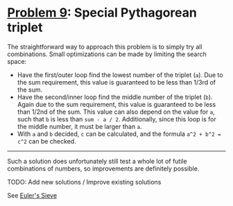 # [Problem 9](https://projecteuler.net/problem=9): Special Pythagorean triplet

The straightforward way to approach this problem is to simply try all combinations.
Small optimizations can be made by limiting the search space:
- Have the first/outer loop find the lowest number of the triplet (`a`).
Due to the sum requirement, this value is guaranteed to be less than 1/3rd of the sum.
- Have the second/inner loop find the middle number of the triplet (`b`).
Again due to the sum requirement, this value is guaranteed to be less than 1/2nd of the sum.
This value can also depend on the value for `a`, such that `b` is less than `sum - a / 2`.
Additionally, since this loop is for the middle number, it must be larger than `a`.
- With `a` and `b` decided, `c` can be calculated, and the formula `a^2 + b^2 = c^2` can be checked.

---

Such a solution does unfortunately still test a whole lot of futile combinations of numbers, so improvements are definitely possible.

TODO: Add new solutions / Improve existing solutions

See [Euler's Sieve](https://en.wikipedia.org/wiki/Sieve_of_Eratosthenes#Euler's_Sieve)
